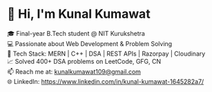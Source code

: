 # 👋 Hi, I'm Kunal Kumawat

🎓 Final-year B.Tech student @ NIT Kurukshetra  
💻 Passionate about Web Development & Problem Solving  
🔧 Tech Stack: MERN | C++ | DSA | REST APIs | Razorpay | Cloudinary  
📈 Solved 400+ DSA problems on LeetCode, GFG, CN  
📫 Reach me at: kunalkumawat109@gmail.com  
🌐 LinkedIn: https://www.linkedin.com/in/kunal-kumawat-1645282a7/
